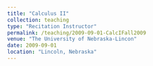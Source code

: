 ```yaml
---
title: "Calculus II"
collection: teaching
type: "Recitation Instructor"
permalink: /teaching/2009-09-01-CalcIFall2009
venue: "The University of Nebraska-Lincon"
date: 2009-09-01
location: "Lincoln, Nebraska"
---
```

